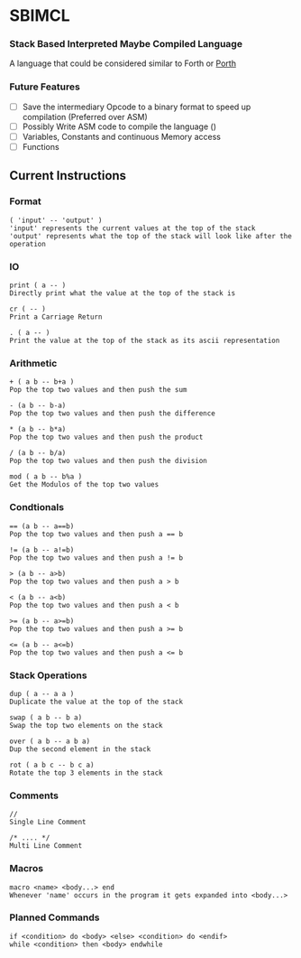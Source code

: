 # SBIMCL
### Stack Based Interpreted Maybe Compiled Language

A language that could be considered similar to Forth or [Porth](https://gitlab.com/tsoding/porth)

### Future Features
- [ ] Save the intermediary Opcode to a binary format to speed up compilation (Preferred over ASM)
- [ ] Possibly Write ASM code to compile the language ()
- [ ] Variables, Constants and continuous Memory access
- [ ] Functions

## Current Instructions
### Format
```
( 'input' -- 'output' )
'input' represents the current values at the top of the stack
'output' represents what the top of the stack will look like after the operation
```
### IO
```
print ( a -- )
Directly print what the value at the top of the stack is

cr ( -- )
Print a Carriage Return

. ( a -- )
Print the value at the top of the stack as its ascii representation
```

### Arithmetic

```
+ ( a b -- b+a )
Pop the top two values and then push the sum

- (a b -- b-a)
Pop the top two values and then push the difference

* (a b -- b*a)
Pop the top two values and then push the product

/ (a b -- b/a)
Pop the top two values and then push the division

mod ( a b -- b%a )
Get the Modulos of the top two values
```

### Condtionals
```
== (a b -- a==b)
Pop the top two values and then push a == b

!= (a b -- a!=b)
Pop the top two values and then push a != b

> (a b -- a>b)
Pop the top two values and then push a > b

< (a b -- a<b)
Pop the top two values and then push a < b

>= (a b -- a>=b)
Pop the top two values and then push a >= b

<= (a b -- a<=b)
Pop the top two values and then push a <= b
```

### Stack Operations
```
dup ( a -- a a )
Duplicate the value at the top of the stack

swap ( a b -- b a)
Swap the top two elements on the stack

over ( a b -- a b a)
Dup the second element in the stack

rot ( a b c -- b c a)
Rotate the top 3 elements in the stack
```

### Comments
```
//
Single Line Comment

/* .... */
Multi Line Comment
```
### Macros
````
macro <name> <body...> end
Whenever 'name' occurs in the program it gets expanded into <body...>
````

### Planned Commands
```
if <condition> do <body> <else> <condition> do <endif>
while <condition> then <body> endwhile
```
